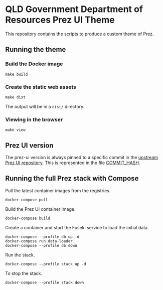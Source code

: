 # QLD Government Department of Resources Prez UI Theme

This repository contains the scripts to produce a custom theme of Prez.

## Running the theme

### Build the Docker image

```
make build
```

### Create the static web assets

```
make dist
```

The output will be in a `dist/` directory.

### Viewing in the browser

```
make view
```

## Prez UI version

The prez-ui version is always pinned to a specific commit in the [upstream Prez UI repository](https://github.com/RDFLib/prez-ui). This is represented in the file [COMMIT_HASH](COMMIT_HASH).

## Running the full Prez stack with Compose

Pull the latest container images from the registries.

```
docker-compose pull
```

Build the Prez UI container image.

```
docker-compose build
```

Create a container and start the Fuseki service to load the initial data.

```
docker-compose --profile db up -d
docker-compose run data-loader
docker-compose --profile db down
```

Run the stack.

```
docker-compose --profile stack up -d
```

To stop the stack.

```
docker-compose --profile stack down
```